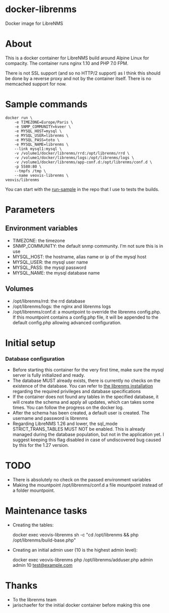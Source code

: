 # docker-librenms
Docker image for LibreNMS

# About
This is a docker container for LibreNMS build around Alpine Linux for compacity.
The container runs nginx 1.10 and PHP 7.0 FPM.

There is not SSL support (and so no HTTP/2 support) as I think this should be done by a reverse proxy and not by the container itself.
There is no memcached support for now.

# Sample commands
	docker run \
		-e TIMEZONE=Europe/Paris \
		-e SNMP_COMMUNITY=kveer \
		-e MYSQL_HOST=mysql \
		-e MYSQL_USER=librenms \
		-e MYSQL_PASS=toto \
		-e MYSQL_NAME=librenms \
		--link mysql1:mysql \
		-v /volume1/docker/librenms/rrd:/opt/librenms/rrd \
		-v /volume1/docker/librenms/logs:/opt/librenms/logs \
		-v /volume1/docker/librenms/app-conf.d:/opt/librenms/conf.d \
		-p 5580:80 \
		--tmpfs /tmp \
		--name veovis-librenms \
	veovis/librenms

You can start with the [run-sample](run-sample) in the repo that I use to tests the builds.

# Parameters

## Environment variables
* TIMEZONE: the timezone
* SNMP_COMMUNITY: the default snmp community. I'm not sure this is in use
* MYSQL_HOST: the hostname, alias name or ip of the mysql host
* MYSQL_USER: the mysql user name
* MYSQL_PASS: the mysql password
* MYSQL_NAME: the mysql database name

## Volumes
* /opt/librenms/rrd: the rrd database
* /opt/librenms/logs: the nginx and librenms logs
* /opt/librenms/conf.d: a mountpoint to override the librenms config.php. If this mountpoint contains a config.php file, it will be appended to the default config.php allowing advanced configuration.

# Initial setup

### Database configuration

* Before starting this container for the very first time, make sure the mysql server is fully initialized and ready.
* The database MUST already exists, there is currently no checks on the existence of the database. You can refer to [the librenms installation](http://docs.librenms.org/Installation/Installation-Ubuntu-1604-Nginx/#install-configure-mysql) regarding the required privileges and database specifications
* If the container does not found any tables in the specified database, it will create the schema and apply all updates, which can takes some times. You can follow the progress on the docker log.
* After the schema has been created, a default user is created. The username and password is librenms
* Regarding LibreNMS 1.26 and lower, the sql_mode STRICT_TRANS_TABLES MUST NOT be enabled. This is already managed during the database population, but not in the application yet. I suggest keeping this flag disabled in case of undiscovered bug caused by this for the 1.27 version.

# TODO
- There is absolutely no check on the passed environment variables
- Making the mountpoint /opt/librenms/conf.d a file mountpoint instead of a folder mountpoint.

# Maintenance tasks

* Creating the tables:

	docker exec veovis-librenms sh -c "cd /opt/librenms && php /opt/librenms/build-base.php"

* Creating an initial admin user (10 is the highest admin level):

	docker exec veovis-librenms php /opt/librenms/adduser.php admin admin 10 test@example.com

# Thanks
* To the librenms team
* jarischaefer for the initial docker container before making this one
